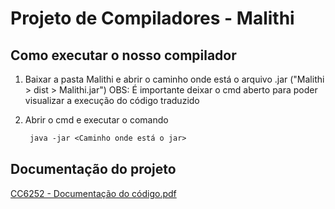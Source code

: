 # Projeto de Compiladores - Malithi

## Como executar o nosso compilador

1. Baixar a pasta Malithi e abrir o caminho onde está o arquivo .jar ("Malithi > dist > Malithi.jar")
    OBS: É importante deixar o cmd aberto para poder visualizar a execução do código traduzido
    
2. Abrir o cmd e executar o comando
   ```latex
    java -jar <Caminho onde está o jar>
    ```
## Documentação do projeto

[CC6252 - Documentação do código.pdf](https://github.com/user-attachments/files/17792103/CC6252.-.Documentacao.do.codigo.pdf)
